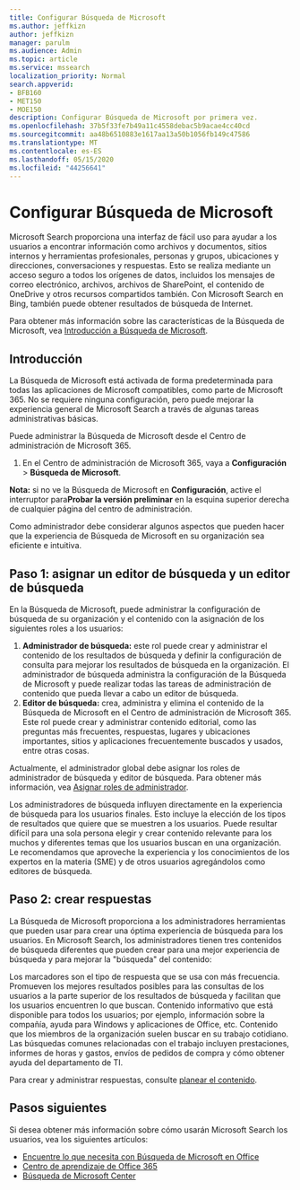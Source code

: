 ```yaml
---
title: Configurar Búsqueda de Microsoft
ms.author: jeffkizn
author: jeffkizn
manager: parulm
ms.audience: Admin
ms.topic: article
ms.service: mssearch
localization_priority: Normal
search.appverid:
- BFB160
- MET150
- MOE150
description: Configurar Búsqueda de Microsoft por primera vez.
ms.openlocfilehash: 37b5f33fe7b49a11c4558debac5b9acae4cc40cd
ms.sourcegitcommit: aa48b6510883e1617aa13a50b1056fb149c47586
ms.translationtype: MT
ms.contentlocale: es-ES
ms.lasthandoff: 05/15/2020
ms.locfileid: "44256641"
---
```

# <a name="set-up-microsoft-search"></a>Configurar Búsqueda de Microsoft

Microsoft Search proporciona una interfaz de fácil uso para ayudar a los usuarios a encontrar información como archivos y documentos, sitios internos y herramientas profesionales, personas y grupos, ubicaciones y direcciones, conversaciones y respuestas. Esto se realiza mediante un acceso seguro a todos los orígenes de datos, incluidos los mensajes de correo electrónico, archivos, archivos de SharePoint, el contenido de OneDrive y otros recursos compartidos también. Con Microsoft Search en Bing, también puede obtener resultados de búsqueda de Internet.

Para obtener más información sobre las características de la Búsqueda de Microsoft, vea [Introducción a Búsqueda de Microsoft](overview-microsoft-search.md).

## <a name="get-started"></a>Introducción

La Búsqueda de Microsoft está activada de forma predeterminada para todas las aplicaciones de Microsoft compatibles, como parte de Microsoft 365. No se requiere ninguna configuración, pero puede mejorar la experiencia general de Microsoft Search a través de algunas tareas administrativas básicas.

Puede administrar la Búsqueda de Microsoft desde el Centro de administración de Microsoft 365.

1. En el Centro de administración de Microsoft 365, vaya a **Configuración** > **Búsqueda de Microsoft**.

**Nota:** si no ve la Búsqueda de Microsoft en **Configuración**, active el interruptor para**Probar la versión preliminar** en la esquina superior derecha de cualquier página del centro de administración.

Como administrador debe considerar algunos aspectos que pueden hacer que la experiencia de Búsqueda de Microsoft en su organización sea eficiente e intuitiva.

## <a name="step-1-assign-search-admin-and-search-editor"></a>Paso 1: asignar un editor de búsqueda y un editor de búsqueda

En la Búsqueda de Microsoft, puede administrar la configuración de búsqueda de su organización y el contenido con la asignación de los siguientes roles a los usuarios:

1. **Administrador de búsqueda:** este rol puede crear y administrar el contenido de los resultados de búsqueda y definir la configuración de consulta para mejorar los resultados de búsqueda en la organización. El administrador de búsqueda administra la configuración de la Búsqueda de Microsoft y puede realizar todas las tareas de administración de contenido que pueda llevar a cabo un editor de búsqueda.
2. **Editor de búsqueda:** crea, administra y elimina el contenido de la Búsqueda de Microsoft en el Centro de administración de Microsoft 365. Este rol puede crear y administrar contenido editorial, como las preguntas más frecuentes, respuestas, lugares y ubicaciones importantes, sitios y aplicaciones frecuentemente buscados y usados, entre otras cosas.

Actualmente, el administrador global debe asignar los roles de administrador de búsqueda y editor de búsqueda. Para obtener más información, vea [Asignar roles de administrador](https://docs.microsoft.com/office365/admin/add-users/assign-admin-roles?view=o365-worldwide).

Los administradores de búsqueda influyen directamente en la experiencia de búsqueda para los usuarios finales. Esto incluye la elección de los tipos de resultados que quiere que se muestren a los usuarios. Puede resultar difícil para una sola persona elegir y crear contenido relevante para los muchos y diferentes temas que los usuarios buscan en una organización. Le recomendamos que aproveche la experiencia y los conocimientos de los expertos en la materia (SME) y de otros usuarios agregándolos como editores de búsqueda.

## <a name="step-2-create-answers"></a>Paso 2: crear respuestas

La Búsqueda de Microsoft proporciona a los administradores herramientas que pueden usar para crear una óptima experiencia de búsqueda para los usuarios. En Microsoft Search, los administradores tienen tres contenidos de búsqueda diferentes que pueden crear para una mejor experiencia de búsqueda y para mejorar la "búsqueda" del contenido:

Los marcadores son el tipo de respuesta que se usa con más frecuencia. Promueven los mejores resultados posibles para las consultas de los usuarios a la parte superior de los resultados de búsqueda y facilitan que los usuarios encuentren lo que buscan.
Contenido informativo que está disponible para todos los usuarios; por ejemplo, información sobre la compañía, ayuda para Windows y aplicaciones de Office, etc. Contenido que los miembros de la organización suelen buscar en su trabajo cotidiano. Las búsquedas comunes relacionadas con el trabajo incluyen prestaciones, informes de horas y gastos, envíos de pedidos de compra y cómo obtener ayuda del departamento de TI.

Para crear y administrar respuestas, consulte [planear el contenido](plan-your-content.md).

## <a name="next-steps"></a>Pasos siguientes

Si desea obtener más información sobre cómo usarán Microsoft Search los usuarios, vea los siguientes artículos:

- [Encuentre lo que necesita con Búsqueda de Microsoft en Office](https://support.office.com/article/find-what-you-need-with-microsoft-search-in-office-2457d4d8-48a8-4ad4-ab89-5a0657aa8446)
- [Centro de aprendizaje de Office 365](https://support.office.com/office-training-center)
- [Búsqueda de Microsoft Center](https://support.office.com/article/-working-title-microsoft-search-center-b8bf5a2c-7515-40a9-9a6a-b8ed382c86bc)
